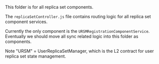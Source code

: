 This folder is for all replica set components.

The `replicaSetController.js` file contains routing logic for all replica set component services.

Currently the only component is the `URSMRegistrationComponentService`.
Eventually we should move all sync related logic into this folder as components.

Note "URSM" = UserReplicaSetManager, which is the L2 contract for user replica set state management.
